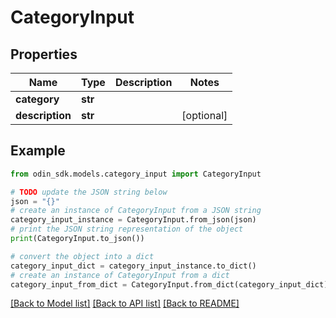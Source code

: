 # CategoryInput


## Properties

Name | Type | Description | Notes
------------ | ------------- | ------------- | -------------
**category** | **str** |  | 
**description** | **str** |  | [optional] 

## Example

```python
from odin_sdk.models.category_input import CategoryInput

# TODO update the JSON string below
json = "{}"
# create an instance of CategoryInput from a JSON string
category_input_instance = CategoryInput.from_json(json)
# print the JSON string representation of the object
print(CategoryInput.to_json())

# convert the object into a dict
category_input_dict = category_input_instance.to_dict()
# create an instance of CategoryInput from a dict
category_input_from_dict = CategoryInput.from_dict(category_input_dict)
```
[[Back to Model list]](../README.md#documentation-for-models) [[Back to API list]](../README.md#documentation-for-api-endpoints) [[Back to README]](../README.md)



